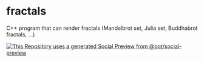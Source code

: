 # fractals
C++ program that can render fractals (Mandelbrot set, Julia set, Buddhabrot fractals, ...)









[![This Repository uses a generated Social Preview from @pqt/social-preview](https://img.shields.io/badge/%E2%9C%93-Social%20Preview-blue)](https://github.com/pqt/social-preview)
